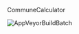 CommuneCalculator

![AppVeyorBuildBatch](https://ci.appveyor.com/api/projects/status/github/baez90/CommuneCalculator?svg=true)

